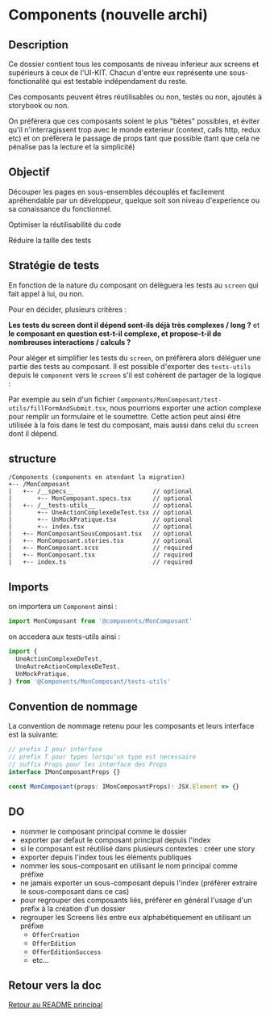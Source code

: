 # Components (nouvelle archi)

## Description

Ce dossier contient tous les composants de niveau inferieur aux screens et supérieurs à ceux de l'UI-KIT. Chacun d'entre eux représente une sous-fonctionalité qui est testable indépendament du reste.

Ces composants peuvent êtres réutilisables ou non, testés ou non, ajoutés à storybook ou non.

On préfèrera que ces composants soient le plus "bêtes" possibles, et éviter qu'il n'interragissent trop avec le monde exterieur (context, calls http, redux etc) et on préfèrera le passage de props tant que possible (tant que cela ne pénalise pas la lecture et la simplicité)

## Objectif

Découper les pages en sous-ensembles découplés et facilement apréhendable par un développeur, quelque soit son niveau d'experience ou sa conaissance du fonctionnel.

Optimiser la réutilisabilité du code

Réduire la taille des tests

## Stratégie de tests

En fonction de la nature du composant on délèguera les tests au `screen` qui fait appel à lui, ou non.

Pour en décider, plusieurs critères :

**Les tests du screen dont il dépend sont-ils déjà très complexes / long ?** et **le composant en question est-t-il complexe, et propose-t-il de nombreuses interactions / calculs ?**

Pour aléger et simplifier les tests du `screen`, on préfèrera alors déléguer une partie des tests au composant. Il est possible d'exporter des `tests-utils` depuis le `component` vers le `screen` s'il est cohérent de partager de la logique :

Par exemple au sein d'un fichier `Components/MonComposant/test-utils/fillFormAndSubmit.tsx`, nous pourrions exporter une action complexe pour remplir un formulaire et le soumettre. Cette action peut ainsi être utilisée à la fois dans le test du composant, mais aussi dans celui du `screen` dont il dépend.

## structure

```
/Components (components en atendant la migration)
+-- /MonComposant
|   +-- /__specs__                      // optional
|       +-- MonComposant.specs.tsx      // optional
|   +-- /__tests-utils__                // optional
|       +-- UneActionComplexeDeTest.tsx // optional
|       +-- UnMockPratique.tsx          // optional
|       +-- index.tsx                   // optional
|   +-- MonComposantSousComposant.tsx   // optional
|   +-- MonComposant.stories.tsx        // optional
|   +-- MonComposant.scss               // required
|   +-- MonComposant.tsx                // required
|   +-- index.ts                        // required
```

## Imports

on importera un `Component` ainsi :

```js
import MonComposant from '@components/MonComposant'
```

on accedera aux tests-utils ainsi :

```js
import {
  UneActionComplexeDeTest,
  UneAutreActionComplexeDeTest,
  UnMockPratique,
} from '@Components/MonComposant/tests-utils'
```

## Convention de nommage

La convention de nommage retenu pour les composants et leurs interface est la suivante:

```js
// prefix I pour interface
// prefix T pour types lorsqu'un type est necessaire
// suffix Props pour les interface des Props
interface IMonComposantProps {}

const MonComposant(props: IMonComposantProps): JSX.Element => {}
```

## DO

- nommer le composant principal comme le dossier
- exporter par defaut le composant principal depuis l'index
- si le composant est réutilisé dans plusieurs contextes : créer une story
- exporter depuis l'index tous les éléments publiques
- nommer les sous-composant en utilisant le nom principal comme préfixe
- ne jamais exporter un sous-composant depuis l'index (préférer extraire le sous-composant dans ce cas)
- pour regrouper des composants liés, préférer en général l'usage d'un prefix à la création d'un dossier
- regrouper les Screens liés entre eux alphabétiquement en utilisant un préfixe
  - `OfferCreation`
  - `OfferEdition`
  - `OfferEditionSuccess`
  - etc...

## Retour vers la doc

[Retour au README principal](../README.md)
